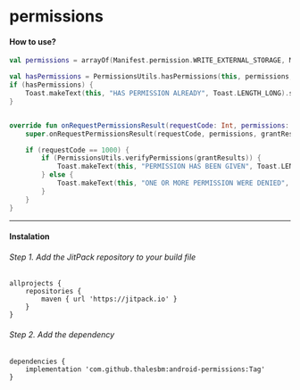 # permissions

#### How to use?

```kotlin
val permissions = arrayOf(Manifest.permission.WRITE_EXTERNAL_STORAGE, Manifest.permission.READ_EXTERNAL_STORAGE, Manifest.permission.CAMERA)

val hasPermissions = PermissionsUtils.hasPermissions(this, permissions, 1000)
if (hasPermissions) {
    Toast.makeText(this, "HAS PERMISSION ALREADY", Toast.LENGTH_LONG).show()
}


override fun onRequestPermissionsResult(requestCode: Int, permissions: Array<out String>, grantResults: IntArray) {
    super.onRequestPermissionsResult(requestCode, permissions, grantResults)

    if (requestCode == 1000) {
        if (PermissionsUtils.verifyPermissions(grantResults)) {
            Toast.makeText(this, "PERMISSION HAS BEEN GIVEN", Toast.LENGTH_LONG).show()
        } else {
            Toast.makeText(this, "ONE OR MORE PERMISSION WERE DENIED", Toast.LENGTH_LONG).show()
        }
    }
}
```


------

#### Instalation

###### Step 1. Add the JitPack repository to your build file
```
allprojects {
    repositories {
        maven { url 'https://jitpack.io' }
    }
}
```

###### Step 2. Add the dependency
```
dependencies {
    implementation 'com.github.thalesbm:android-permissions:Tag'
}
```
